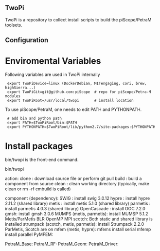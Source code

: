 ## TwoPi

TwoPi is a repository to collect install scripts to build the piScope/PetraM
toolsets.

## Configuration

# Enviromental Variables
Following variables are used in TwoPi internally 
```
 export TwoPiDevice=linux (DockerDebian, MITengaging, cori, brew, highSierra...)
 export TwoPiGit=git@github.com:piScope  # repo for piScope/Petra-M modules
 export TwoPiRoot=/usr/local/twopi       # install location
```
To use piScope/PetraM, one needs to edit PATH and PYTHONPATH.
```
 # add bin and python path
 export PATH=$TwoPiRoot/bin:$PATH        
 export PYTHONPATH=$TwoPiRoot/lib/python2.7/site-packages:$PYTHONPATH

```
# Install packages

bin/twopi is the front-end command.

  bin/twopi <action> <component> <optional argments>


action:
   clone : download source file or perform git pull
   build : build a component from source
   clean : clean working directory
           (typically, make clean or rm -rf cmbuild is called)

component (dependency):
   SWIG :
   	install swig 3.0.12
   hypre :
        install hypre 2.11.2 (shared library)
   metis : 
        install metis 5.1.0 (shared library)
   parmetis : 
        install parmetis 4.0.3 (shared library)
   OpenCascade :
        install OOC 7.2.0
   gmsh:
        install gmsh 3.0.6
   MUMPS (metis, parmetis):
        install MUMSP 5.1.2
	Metis/ParMetis BLR OpenMP MPI
   scotch:
        Both static and shared library is installed
   strumpack (scotch, metis, parmetis):
        install Strumpack 2.2.0
	ParMetis, Scotch are on
   mfem (metis, hypre):
        mfems install serial
        mfemp install parallel
   PyMFEM:

   PetraM_Base:
   PetraM_RF:
   PetraM_Geom:
   PetraM_Driver:         
   
